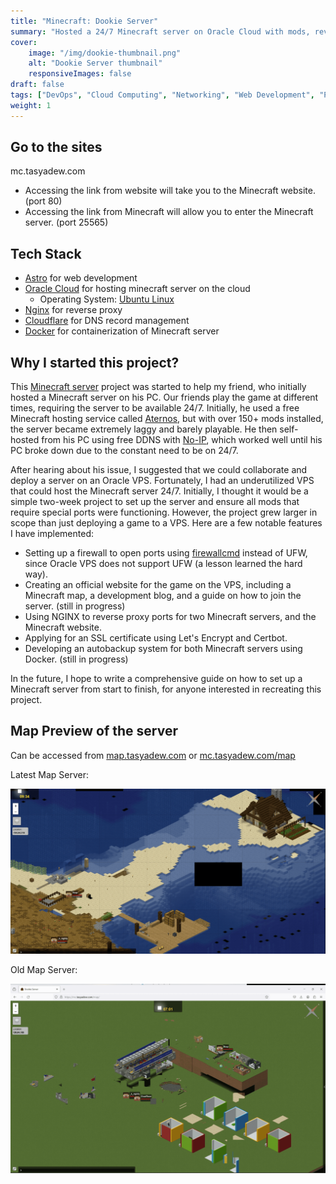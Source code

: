 ```yaml
---
title: "Minecraft: Dookie Server"
summary: "Hosted a 24/7 Minecraft server on Oracle Cloud with mods, reverse proxy, SSL, and autobackups, plus a dedicated website."
cover:
    image: "/img/dookie-thumbnail.png"
    alt: "Dookie Server thumbnail"
    responsiveImages: false
draft: false
tags: ["DevOps", "Cloud Computing", "Networking", "Web Development", "Personal Project"]
weight: 1
---
```


## Go to the sites

mc.tasyadew.com

- Accessing the link from website will take you to the Minecraft website. (port 80)
- Accessing the link from Minecraft will allow you to enter the Minecraft server. (port 25565)

## Tech Stack

- [Astro](https://astro.build/) for web development
- [Oracle Cloud](https://www.oracle.com/my/cloud/) for hosting minecraft server on the cloud
  - Operating System: [Ubuntu Linux](https://ubuntu.com/)
- [Nginx](https://docs.nginx.com/) for reverse proxy
- [Cloudflare](https://www.cloudflare.com/) for DNS record management
- [Docker](https://www.docker.com/) for containerization of Minecraft server

## Why I started this project?

This [Minecraft server](https://mc.tasyadew.com) project was started to help my friend, who initially hosted a Minecraft server on his PC. Our friends play the game at different times, requiring the server to be available 24/7. Initially, he used a free Minecraft hosting service called [Aternos](https://aternos.org/:en/), but with over 150+ mods installed, the server became extremely laggy and barely playable. He then self-hosted from his PC using free DDNS with [No-IP](https://www.noip.com/), which worked well until his PC broke down due to the constant need to be on 24/7.

After hearing about his issue, I suggested that we could collaborate and deploy a server on an Oracle VPS. Fortunately, I had an underutilized VPS that could host the Minecraft server 24/7. Initially, I thought it would be a simple two-week project to set up the server and ensure all mods that require special ports were functioning. However, the project grew larger in scope than just deploying a game to a VPS. Here are a few notable features I have implemented:

- Setting up a firewall to open ports using [firewallcmd](https://firewalld.org/documentation/man-pages/firewall-cmd.html) instead of UFW, since Oracle VPS does not support UFW (a lesson learned the hard way).
- Creating an official website for the game on the VPS, including a Minecraft map, a development blog, and a guide on how to join the server. (still in progress)
- Using NGINX to reverse proxy ports for two Minecraft servers, and the Minecraft website.
- Applying for an SSL certificate using Let's Encrypt and Certbot.
- Developing an autobackup system for both Minecraft servers using Docker. (still in progress)

In the future, I hope to write a comprehensive guide on how to set up a Minecraft server from start to finish, for anyone interested in recreating this project.

## Map Preview of the server

Can be accessed from [map.tasyadew.com](https://map.tasyadew.com) or [mc.tasyadew.com/map](https://mc.tasyadew.com/map)

Latest Map Server:

![Latest Map Sever](map2.png)

Old Map Server:

![Old Map Sever](map1.png)
